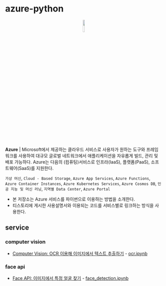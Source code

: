 # azure-python
<p align="center">
  <a href="https://azure.microsoft.com/ko-kr"/>
    <img src="https://upload.wikimedia.org/wikipedia/commons/thumb/f/fa/Microsoft_Azure.svg/1200px-Microsoft_Azure.svg.png" width="10%"/>
  </a>
</p>

**Azure** | Microsoft에서 제공하는 클라우드 서비스로 사용자가 원하는 도구와 프레임워크를 사용하여 대규모 글로벌 네트워크에서 애플리케이션을 자유롭게 빌드, 관리 및 배포 가능하다.
Azure는 다음의 (컴퓨팅)서비스로 인프라(IaaS), 플랫폼(PaaS), 소프트웨어(SaaS)를 지원한다.

```가상 머신```, ```Cloud - Based Storage```, ```Azure App Services```, ```Azure Functions```, ```Azure Container Instances```, ```Azure Kubernetes Services```, ```Azure Cosmos DB```, ```인공 지능 및 머신 러닝```, ```지역별 Data Center```, ```Azure Portal```

- 본 저장소는 Azure 서비스를 파이썬으로 이용하는 방법을 소개한다.
- 티스토리에 게시한 사용설명서와 이용되는 코드를 서비스별로 링크하는 방식을 사용한다.

## service
### computer vision
  - [Computer Vision: OCR 이용해 이미지에서 텍스트 추출하기](https://riverallzero.tistory.com/41) - [ocr.ipynb](https://github.com/riverallzero/azure-python/tree/main/computer-vision/ocr.ipynb)

### face api
  - [Face API: 이미지에서 특정 얼굴 찾기](https://riverallzero.tistory.com/64) - [face_detection.ipynb](https://github.com/riverallzero/azure-python/tree/main/face-api/face_detection.ipynb)
